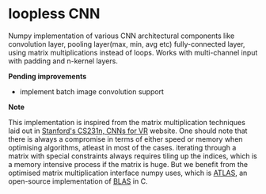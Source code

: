 # loopless CNN

Numpy implementation of various CNN architectural components like convolution layer, pooling layer(max, min, avg etc) fully-connected layer, using matrix multiplications instead of loops. Works with multi-channel input with padding and n-kernel layers. 

**Pending improvements**
* implement batch image convolution support

**Note**

This implementation is inspired from the matrix multiplication techniques laid out in [Stanford's CS231n, CNNs for VR](http://cs231n.github.io/convolutional-networks/) website. One should note that there is always a compromise in terms of either speed or memory when optimising algorithms, atleast in most of the cases. iterating through a matrix with special constraints always requires tiling up the indices, which is a memory intensive process if the matrix is huge. But we benefit from the optimised matrix multiplication interface numpy uses, which is [ATLAS](https://en.wikipedia.org/wiki/Automatically_Tuned_Linear_Algebra_Software), an open-source implementation of [BLAS](https://en.wikipedia.org/wiki/Basic_Linear_Algebra_Subprograms) in C.


